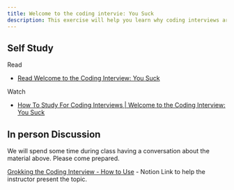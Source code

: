 ```yaml
---
title: Welcome to the coding intervie: You Suck
description: This exercise will help you learn why coding interviews are important.
---
```





## Self Study 

Read

- [Read Welcome to the Coding Interview: You Suck](https://docs.google.com/document/d/11eiPkM1jHd94vMFjKKYHwqC2grnHsTvDl3a5egZS5zQ/edit?usp=sharing) 

 
Watch

- [How To Study For Coding Interviews | Welcome to the Coding Interview: You Suck]( https://www.youtube.com/playlist?list=PLTh5zOK8tL23zhRRD5gFvFQ69D7hUqiAs&themeRefresh=1)


## In person Discussion

We will spend some time during class having a conversation about the material above. Please come prepared.

[Grokking the Coding Interview - How to Use](
https://profuse-thrush-c14.notion.site/Grokking-the-Coding-Interview-How-to-Use-f15c6e64260d4f33a5f96baffd576d0d) - Notion Link to help the instructor present the topic. 

